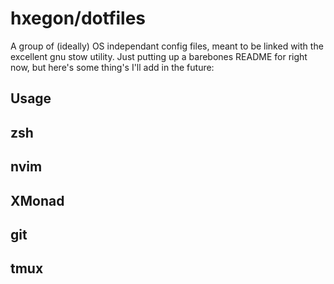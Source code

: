 # hxegon/dotfiles
A group of (ideally) OS independant config files, meant to be linked with
the excellent gnu stow utility. Just putting up a barebones README for right
now, but here's some thing's I'll add in the future:

## Usage
## zsh
## nvim
## XMonad
## git
## tmux
